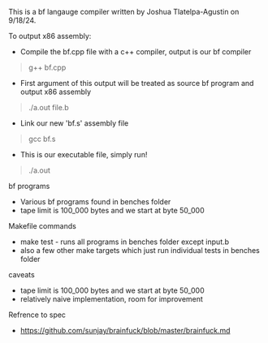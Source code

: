 This is a bf langauge compiler written by Joshua Tlatelpa-Agustin on 9/18/24.

To output x86 assembly:
* Compile the bf.cpp file with a c++ compiler, output is our bf compiler
> g++ bf.cpp
* First argument of this output will be treated as source bf program and output x86 assembly
> ./a.out file.b
* Link our new 'bf.s' assembly file
> gcc bf.s
* This is our executable file, simply run!
> ./a.out 

bf programs
* Various bf programs found in benches folder
* tape limit is 100_000 bytes and we start at byte 50_000

Makefile commands
* make test - runs all programs in benches folder except input.b
* also a few other make targets which just run individual tests in benches folder

caveats
* tape limit is 100_000 bytes and we start at byte 50_000
* relatively naive implementation, room for improvement 

Refrence to spec
* https://github.com/sunjay/brainfuck/blob/master/brainfuck.md

